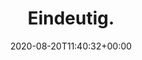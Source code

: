 ---
retweeted: false
source: <a href="https://mobile.twitter.com" rel="nofollow">Twitter Web App</a>
entities:
  hashtags: []
  symbols: []
  user_mentions: []
  urls:
  - url: https://t.co/iU0trScbkv
    expanded_url: https://twitter.com/bascht/status/1296044381611397122
    display_url: twitter.com/bascht/status/…
    indices:
    - '11'
    - '34'
display_text_range:
- '0'
- '34'
favorite_count: '0'
id_str: '1296411793124921345'
truncated: false
retweet_count: '0'
id: '1296411793124921345'
possibly_sensitive: false
created_at: Thu Aug 20 11:40:32 +0000 2020
favorited: false
full_text: Eindeutig.
lang: de
quote_url: https://twitter.com/bascht/status/1296044381611397122
tags:
- pesos:twitter
date: '2020-08-20T11:40:32+00:00'
src: https://twitter.com/bascht/status/1296411793124921345
original_url: https://twitter.com/bascht/status/1296411793124921345
type: twitter_tweet
text: Eindeutig.
title: Eindeutig.

---